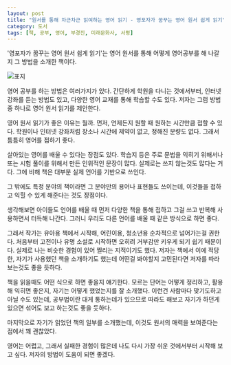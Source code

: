 ```yaml
---
layout: post
title: "원서를 통해 차근차근 읽여하는 영어 읽기 - 영포자가 꿈꾸는 영어 원서 쉽게 읽기"
category: 도서
tags: [책, 공부, 영어, 부경진, 미래문화사, 서평]
---
```


'영포자가 꿈꾸는 영어 원서 쉽게 읽기'는
영어 원서를 통해 어떻게 영어공부를 해 나갈지 그 방법을 소개한 책이다.

![표지](https://lh3.googleusercontent.com/bBUkDYYpa8niLSoKkW2xrJI_md570G6c4ol2ymNjxKqa1xUWp9YMbbs8oxgUA30TWF7yC6QfxteTfw=s480)

영어 공부를 하는 방법은 여러가지가 있다.
간단하게 학원을 다니는 것에서부터,
인터넷 강좌를 듣는 방법도 있고,
다양한 영어 교재를 통해 학습할 수도 있다.
저자는 그럼 방법 중 하나로 영어 원서 읽기를 제안한다.

영어 원서 읽기가 좋은 이유는 뭘까.
먼저, 언제든지 원할 때 원하는 시간만큼 접할 수 있다.
학원이나 인터넷 강좌처럼 장소나 시간에 제약이 없고, 정해진 분량도 없다.
그래서 틈틈히 영어를 접하기 좋다.

살아있는 영어를 배울 수 있다는 장점도 있다.
학습지 등은 주로 문법을 익히기 위해서나 또는 시험 풀이를 위해서 만든 인위적인 문장이 많다.
실제로는 쓰지 않는것도 많다는 거다.
그에 비해 책은 대부분 실제 언어를 기반으로 쓰인다.

그 밖에도 특정 분야의 책이라면 그 분야만의 용어나 표현들도 쓰이는데,
이것들을 접하고 익힐 수 있게 해준다는 것도 장점이다.

생각해보면 아이들도 언어를 배울 때
먼저 다양한 책을 통해 접하고 그걸 쓰고 반복해 사용하면서 터득해 나간다.
그러니 우리도 다른 언어를 배울 때 같은 방식으로 하면 좋다.

그래서 작가는 유아용 책에서 시작해, 어린이용, 청소년용 순차적으로 넘어가는걸 권한다.
처음부터 고전이나 유명 소설로 시작하면
오히려 거부감만 키우게 되기 쉽기 때문이다.
실제로 나는 비슷한 경험이 있어 찔리는 지적이기도 했다.
저자는 책에서 이에 적당한, 자기가 사용했던 책을 소개하기도 했는데
어떤걸 봐야할지 고민된다면 저자를 따라 보는것도 좋을 듯하다.

책을 읽을때도 어떤 식으로 하면 좋을지 얘기한다.
모르는 단어는 어떻게 정리하고, 활용해 익히면 좋은지,
자기는 어떻게 했었는지를 잘 소개했다.
이런건 사람마다 맞기도하고 아닐 수도 있는데,
공부법이란 대게 통하는데가 있으므로
따라도 해보고 자기가 하던게 있으면 섞어도 보고 하는것도 좋을 듯하다.

마지막으로 자기가 읽었던 책의 일부를 소개했는데,
이것도 원서의 매력을 보여준다는 점에서 꽤 괜찮았다.

영어는 어렵고, 그래서 실패한 경험이 많은데
나도 다시 가장 쉬운 것에서부터 시작해 보고 싶다.
저자의 방법이 도움이 되면 좋겠다.
